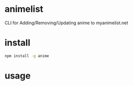 # animelist
CLI for Adding/Removing/Updating anime to myanimelist.net




<h1>install</h1>

```bash
npm install -g anime
```

<h1>usage</h1>

